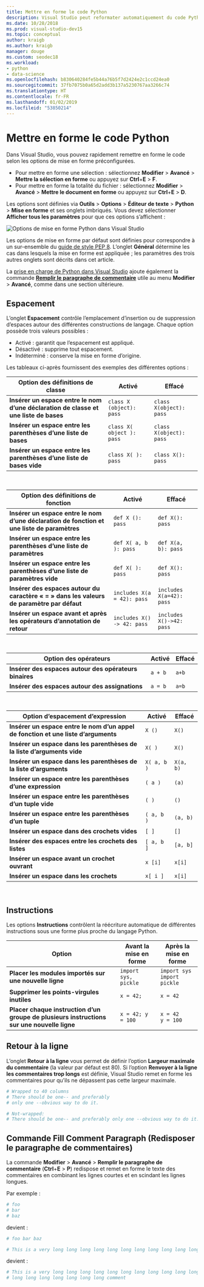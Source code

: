 ```yaml
---
title: Mettre en forme le code Python
description: Visual Studio peut reformater automatiquement du code Python, y compris les espacements, les instructions, le retour à la ligne et les commentaires.
ms.date: 10/28/2018
ms.prod: visual-studio-dev15
ms.topic: conceptual
author: kraigb
ms.author: kraigb
manager: douge
ms.custom: seodec18
ms.workload:
- python
- data-science
ms.openlocfilehash: b830640284fe5b44a76b5f7d2424e2c1ccd24ea0
ms.sourcegitcommit: 37fb7075b0a65d2add3b137a5230767aa3266c74
ms.translationtype: HT
ms.contentlocale: fr-FR
ms.lasthandoff: 01/02/2019
ms.locfileid: "53850214"
---
```

# <a name="format-python-code"></a>Mettre en forme le code Python

Dans Visual Studio, vous pouvez rapidement remettre en forme le code selon les options de mise en forme préconfigurées.

- Pour mettre en forme une sélection : sélectionnez **Modifier** > **Avancé** > **Mettre la sélection en forme** ou appuyez sur **Ctrl**+**E** > **F**.
- Pour mettre en forme la totalité du fichier : sélectionnez **Modifier** > **Avancé** > **Mettre le document en forme** ou appuyez sur **Ctrl**+**E** > **D**.

Les options sont définies via **Outils** > **Options** > **Éditeur de texte** > **Python** > **Mise en forme** et ses onglets imbriqués. Vous devez sélectionner **Afficher tous les paramètres** pour que ces options s’affichent :

![Options de mise en forme Python dans Visual Studio](media/options-editor-formatting.png)

Les options de mise en forme par défaut sont définies pour correspondre à un sur-ensemble du [guide de style PEP 8](https://www.python.org/dev/peps/pep-0008/). L’onglet **Général** détermine les cas dans lesquels la mise en forme est appliquée ; les paramètres des trois autres onglets sont décrits dans cet article.

La [prise en charge de Python dans Visual Studio](installing-python-support-in-visual-studio.md) ajoute également la commande [**Remplir le paragraphe de commentaire**](#fill-comment-paragraph-command) utile au menu **Modifier** > **Avancé**, comme dans une section ultérieure.

## <a name="spacing"></a>Espacement

L’onglet **Espacement** contrôle l’emplacement d’insertion ou de suppression d’espaces autour des différentes constructions de langage. Chaque option possède trois valeurs possibles :

- Activé : garantit que l’espacement est appliqué.
- Désactivé : supprime tout espacement.
- Indéterminé : conserve la mise en forme d’origine.

Les tableaux ci-après fournissent des exemples des différentes options :

| Option des définitions de classe | Activé | Effacé |
| --- | --- | --- | 
| **Insérer un espace entre le nom d’une déclaration de classe et une liste de bases** | `class X (object): pass` | `class X(object): pass` | 
| **Insérer un espace entre les parenthèses d’une liste de bases** | `class X( object ): pass` | `class X(object): pass` |
| **Insérer un espace entre les parenthèses d’une liste de bases vide** | `class X( ): pass` | `class X(): pass` |

<br/>

| Option des définitions de fonction | Activé | Effacé |
| --- | --- | --- |
| **Insérer un espace entre le nom d’une déclaration de fonction et une liste de paramètres** | `def X (): pass` | `def X(): pass` | 
| **Insérer un espace entre les parenthèses d’une liste de paramètres** | `def X( a, b ): pass` | `def X(a, b): pass` |
| **Insérer un espace entre les parenthèses d’une liste de paramètres vide** | `def X( ): pass` | `def X(): pass` |
| **Insérer des espaces autour du caractère « = » dans les valeurs de paramètre par défaut** | `includes X(a = 42): pass` | `includes X(a=42): pass` |
| **Insérer un espace avant et après les opérateurs d’annotation de retour** | `includes X() -> 42: pass` | `includes X()->42: pass` |

<br/>

| Option des opérateurs | Activé | Effacé |
| --- | --- | --- |
| **Insérer des espaces autour des opérateurs binaires** | `a + b` | `a+b` |
| **Insérer des espaces autour des assignations** | `a = b` | `a=b` |

<br/>

| Option d’espacement d’expression | Activé | Effacé |
| --- | --- | --- |
| **Insérer un espace entre le nom d’un appel de fonction et une liste d’arguments** | `X ()` | `X()` |
| **Insérer un espace dans les parenthèses de la liste d’arguments vide** | `X( )` | `X()` |
| **Insérer un espace dans les parenthèses de la liste d’arguments** | `X( a, b )` | `X(a, b)` |
| **Insérer un espace entre les parenthèses d’une expression** | `( a )` | `(a)` |
| **Insérer un espace entre les parenthèses d’un tuple vide** | `( )` | `()` |
| **Insérer un espace entre les parenthèses d’un tuple** | `( a, b )` | `(a, b)` |
| **Insérer un espace dans des crochets vides** | `[ ]` | `[]` |
| **Insérer des espaces entre les crochets des listes** | `[ a, b ]` | `[a, b]` |
| **Insérer un espace avant un crochet ouvrant** | `x [i]` | `x[i]` |
| **Insérer un espace dans les crochets** | `x[ i ]` | `x[i]` |

<br/>

## <a name="statements"></a>Instructions

Les options **Instructions** contrôlent la réécriture automatique de différentes instructions sous une forme plus proche du langage Python.

| Option | Avant la mise en forme | Après la mise en forme |
| --- | --- | --- |
| **Placer les modules importés sur une nouvelle ligne** | `import sys, pickle` | `import sys`<br/>`import pickle` |
| **Supprimer les points-virgules inutiles** | `x = 42;` | `x = 42` |
| **Placer chaque instruction d’un groupe de plusieurs instructions sur une nouvelle ligne** | `x = 42; y = 100` | `x = 42`<br/>`y = 100` |

## <a name="wrapping"></a>Retour à la ligne

L’onglet **Retour à la ligne** vous permet de définir l’option **Largeur maximale du commentaire** (la valeur par défaut est 80). Si l’option **Renvoyer à la ligne les commentaires trop longs** est définie, Visual Studio remet en forme les commentaires pour qu’ils ne dépassent pas cette largeur maximale.

```python
# Wrapped to 40 columns
# There should be one-- and preferably
# only one --obvious way to do it.
```

```python
# Not-wrapped:
# There should be one-- and preferably only one --obvious way to do it.
```

## <a name="fill-comment-paragraph-command"></a>Commande Fill Comment Paragraph (Redisposer le paragraphe de commentaires)

La commande **Modifier** > **Avancé** > **Remplir le paragraphe de commentaire** (**Ctrl**+**E** > **P**) redispose et remet en forme le texte des commentaires en combinant les lignes courtes et en scindant les lignes longues.

Par exemple :

```python
# foo
# bar
# baz
```

devient :

```python
# foo bar baz
```

```python
# This is a very long long long long long long long long long long long long long long long long long long long comment
```

devient :

```python
# This is a very long long long long long long long long long long long long
# long long long long long long long comment
```

